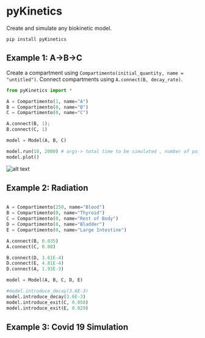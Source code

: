# pyKinetics

Create and simulate any biokinetic model.

```
pip install pyKinetics
```


## Example 1: A->B->C

Create a compartment using `Compartimento(initial_quantity, name = "untitled")`. Connect compartments using `A.connect(B, decay_rate)`.

```python
from pyKinetics import *

A = Compartimento(1, name="A")
B = Compartimento(0, name="B")
C = Compartimento(0, name="C")

A.connect(B, 1);
B.connect(C, 1)

model = Model(A, B, C)

model.run(10, 2000) # args-> total time to be simulated , number of points to be acquired
model.plot()
```

![alt text](https://i.imgur.com/OppaEWp.png)


## Example 2: Radiation 

```python

A = Compartimento(250, name="Blood")
B = Compartimento(0, name="Thyroid")
C = Compartimento(0, name="Rest of Body")
D = Compartimento(0, name="Bladder")
E = Compartimento(0, name="Large Intestine")

A.connect(B, 0.035)
A.connect(C, 0.08)

B.connect(D, 3.61E-4)
D.connect(E, 4.81E-4)
D.connect(A, 1.93E-3)

model = Model(A, B, C, D, E)

#model.introduce_decay(3.6E-3)
model.introduce_decay(3.6E-3)
model.introduce_exit(C, 0.058)
model.introduce_exit(E, 0.029)
```


## Example 3: Covid 19 Simulation 
